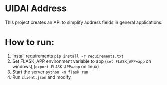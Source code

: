 # UIDAI Address
This project creates an API to simplify address fields in general applications.

# How to run:
1. Install requirements `pip install -r requirements.txt`
2. Set FLASK_APP environment variable to app (`set FLASK_APP=app` on windows),(`export FLASK_APP=app` on linux)
3. Start the server `python -m flask run`
4. Run `client.json` and modify 